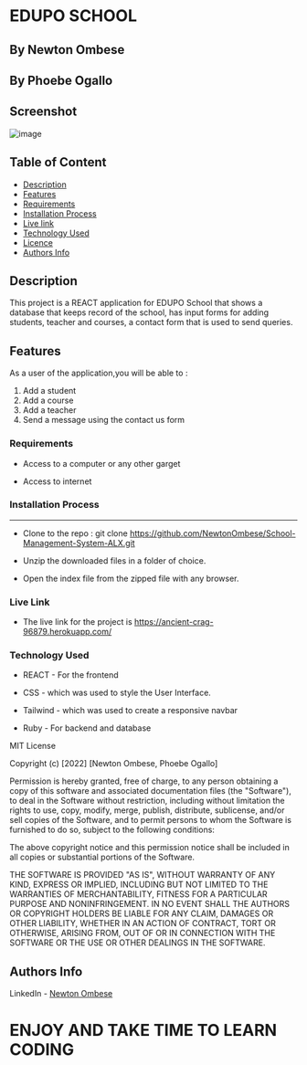 # EDUPO SCHOOL

   ## By Newton Ombese
   ## By Phoebe Ogallo

## Screenshot
   ![image](./src/images/)

## Table of Content

- [Description](#description)
- [Features](#features)
- [Requirements](#requirements)
- [Installation Process](#installation-Process)
- [Live link](#Live-Link)
- [Technology Used](#technology-Used)
- [Licence](#licence)
- [Authors Info](#Authors-info)

## Description

 <p>This project is a REACT application for EDUPO School that shows a database that keeps record of the school, has input forms for adding students, teacher and courses, a contact form that is used to send queries.</p>

## Features

As a user of the application,you will be able to :

1. Add a student
2. Add a course
3. Add a teacher
4. Send a message using the contact us form

 ###  Requirements

 * Access to  a computer or any other garget

 * Access to internet

### Installation Process

 ****  
* Clone to the repo : git clone https://github.com/NewtonOmbese/School-Management-System-ALX.git

* Unzip the downloaded files in a folder of choice.

* Open the index file from the zipped file with any browser.

### Live Link
* The live link for the project is https://ancient-crag-96879.herokuapp.com/

### Technology  Used
* REACT - For the frontend

* CSS - which was used to style the User Interface.

* Tailwind - which was used to create a responsive navbar

* Ruby - For backend and database

MIT License

Copyright (c) [2022] [Newton Ombese, Phoebe Ogallo]

Permission is hereby granted, free of charge, to any person obtaining a copy
of this software and associated documentation files (the "Software"), to deal
in the Software without restriction, including without limitation the rights
to use, copy, modify, merge, publish, distribute, sublicense, and/or sell
copies of the Software, and to permit persons to whom the Software is
furnished to do so, subject to the following conditions:

The above copyright notice and this permission notice shall be included in all
copies or substantial portions of the Software.

THE SOFTWARE IS PROVIDED "AS IS", WITHOUT WARRANTY OF ANY KIND, EXPRESS OR
IMPLIED, INCLUDING BUT NOT LIMITED TO THE WARRANTIES OF MERCHANTABILITY,
FITNESS FOR A PARTICULAR PURPOSE AND NONINFRINGEMENT. IN NO EVENT SHALL THE
AUTHORS OR COPYRIGHT HOLDERS BE LIABLE FOR ANY CLAIM, DAMAGES OR OTHER
LIABILITY, WHETHER IN AN ACTION OF CONTRACT, TORT OR OTHERWISE, ARISING FROM,
OUT OF OR IN CONNECTION WITH THE SOFTWARE OR THE USE OR OTHER DEALINGS IN THE
SOFTWARE.

## Authors Info

LinkedIn - [Newton Ombese](https://www.linkedin.com/in/newton-ombese-570862210/)


# ENJOY AND TAKE TIME TO LEARN CODING